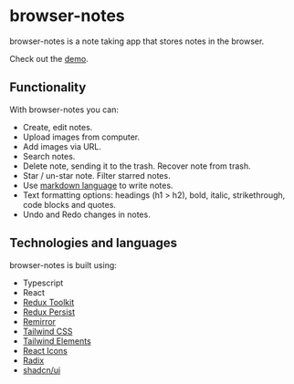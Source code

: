 # browser-notes

browser-notes is a note taking app that stores notes in the browser.

Check out the [demo](https://browser-notes.vercel.app/).

## Functionality

With browser-notes you can:

- Create, edit notes.
- Upload images from computer.
- Add images via URL.
- Search notes.
- Delete note, sending it to the trash. Recover note from trash.
- Star / un-star note. Filter starred notes.
- Use [markdown language](https://www.markdownguide.org/) to write notes.
- Text formatting options: headings (h1 > h2), bold, italic, strikethrough, code blocks and quotes.
- Undo and Redo changes in notes.

## Technologies and languages

browser-notes is built using:

- Typescript
- React
- [Redux Toolkit](https://redux-toolkit.js.org/)
- [Redux Persist](https://www.npmjs.com/package/redux-persist)
- [Remirror](https://remirror.io/)
- [Tailwind CSS](https://tailwindcss.com/)
- [Tailwind Elements](https://tailwind-elements.com/)
- [React Icons](https://react-icons.github.io/)
- [Radix](https://www.radix-ui.com/docs/primitives/overview/introduction)
- [shadcn/ui](https://ui.shadcn.com/)
